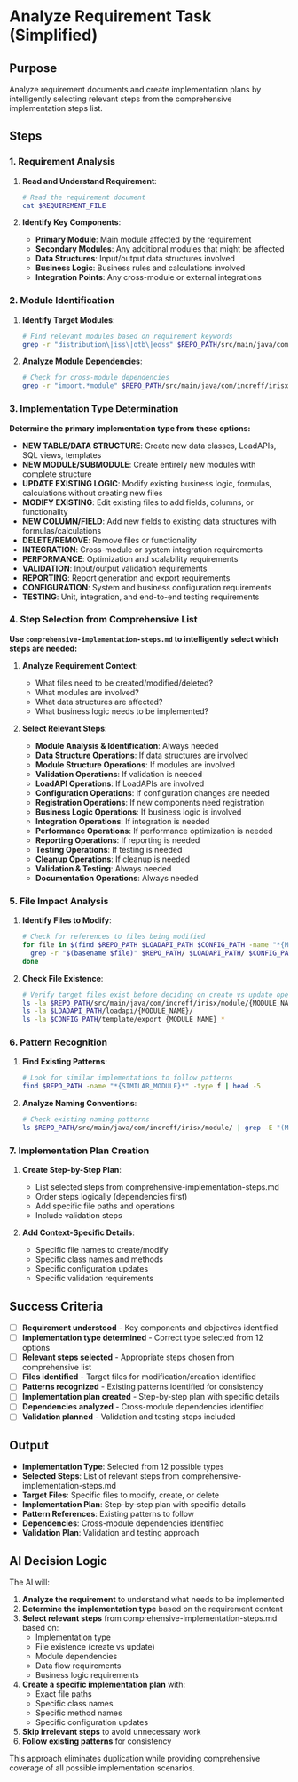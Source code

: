 # Analyze Requirement Task (Simplified)

## Purpose

Analyze requirement documents and create implementation plans by intelligently selecting relevant steps from the comprehensive implementation steps list.

## Steps

### 1. Requirement Analysis

1. **Read and Understand Requirement**:

   ```bash
   # Read the requirement document
   cat $REQUIREMENT_FILE
   ```

2. **Identify Key Components**:
   - **Primary Module**: Main module affected by the requirement
   - **Secondary Modules**: Any additional modules that might be affected
   - **Data Structures**: Input/output data structures involved
   - **Business Logic**: Business rules and calculations involved
   - **Integration Points**: Any cross-module or external integrations

### 2. Module Identification

1. **Identify Target Modules**:

   ```bash
   # Find relevant modules based on requirement keywords
   grep -r "distribution\|iss\|otb\|eoss" $REPO_PATH/src/main/java/com/increff/irisx/module/ | head -10
   ```

2. **Analyze Module Dependencies**:
   ```bash
   # Check for cross-module dependencies
   grep -r "import.*module" $REPO_PATH/src/main/java/com/increff/irisx/module/
   ```

### 3. Implementation Type Determination

**Determine the primary implementation type from these options:**

- **NEW TABLE/DATA STRUCTURE**: Create new data classes, LoadAPIs, SQL views, templates
- **NEW MODULE/SUBMODULE**: Create entirely new modules with complete structure
- **UPDATE EXISTING LOGIC**: Modify existing business logic, formulas, calculations without creating new files
- **MODIFY EXISTING**: Edit existing files to add fields, columns, or functionality
- **NEW COLUMN/FIELD**: Add new fields to existing data structures with formulas/calculations
- **DELETE/REMOVE**: Remove files or functionality
- **INTEGRATION**: Cross-module or system integration requirements
- **PERFORMANCE**: Optimization and scalability requirements
- **VALIDATION**: Input/output validation requirements
- **REPORTING**: Report generation and export requirements
- **CONFIGURATION**: System and business configuration requirements
- **TESTING**: Unit, integration, and end-to-end testing requirements

### 4. Step Selection from Comprehensive List

**Use `comprehensive-implementation-steps.md` to intelligently select which steps are needed:**

1. **Analyze Requirement Context**:
   - What files need to be created/modified/deleted?
   - What modules are involved?
   - What data structures are affected?
   - What business logic needs to be implemented?

2. **Select Relevant Steps**:
   - **Module Analysis & Identification**: Always needed
   - **Data Structure Operations**: If data structures are involved
   - **Module Structure Operations**: If modules are involved
   - **Validation Operations**: If validation is needed
   - **LoadAPI Operations**: If LoadAPIs are involved
   - **Configuration Operations**: If configuration changes are needed
   - **Registration Operations**: If new components need registration
   - **Business Logic Operations**: If business logic is involved
   - **Integration Operations**: If integration is needed
   - **Performance Operations**: If performance optimization is needed
   - **Reporting Operations**: If reporting is needed
   - **Testing Operations**: If testing is needed
   - **Cleanup Operations**: If cleanup is needed
   - **Validation & Testing**: Always needed
   - **Documentation Operations**: Always needed

### 5. File Impact Analysis

1. **Identify Files to Modify**:

   ```bash
   # Check for references to files being modified
   for file in $(find $REPO_PATH $LOADAPI_PATH $CONFIG_PATH -name "*{MODULE_NAME}*" -type f); do
     grep -r "$(basename $file)" $REPO_PATH/ $LOADAPI_PATH/ $CONFIG_PATH/
   done
   ```

2. **Check File Existence**:
   ```bash
   # Verify target files exist before deciding on create vs update operations
   ls -la $REPO_PATH/src/main/java/com/increff/irisx/module/{MODULE_NAME}/
   ls -la $LOADAPI_PATH/loadapi/{MODULE_NAME}/
   ls -la $CONFIG_PATH/template/export_{MODULE_NAME}_*
   ```

### 6. Pattern Recognition

1. **Find Existing Patterns**:

   ```bash
   # Look for similar implementations to follow patterns
   find $REPO_PATH -name "*{SIMILAR_MODULE}*" -type f | head -5
   ```

2. **Analyze Naming Conventions**:
   ```bash
   # Check existing naming patterns
   ls $REPO_PATH/src/main/java/com/increff/irisx/module/ | grep -E "(Module|Group)"
   ```

### 7. Implementation Plan Creation

1. **Create Step-by-Step Plan**:
   - List selected steps from comprehensive-implementation-steps.md
   - Order steps logically (dependencies first)
   - Add specific file paths and operations
   - Include validation steps

2. **Add Context-Specific Details**:
   - Specific file names to create/modify
   - Specific class names and methods
   - Specific configuration updates
   - Specific validation requirements

## Success Criteria

- [ ] **Requirement understood** - Key components and objectives identified
- [ ] **Implementation type determined** - Correct type selected from 12 options
- [ ] **Relevant steps selected** - Appropriate steps chosen from comprehensive list
- [ ] **Files identified** - Target files for modification/creation identified
- [ ] **Patterns recognized** - Existing patterns identified for consistency
- [ ] **Implementation plan created** - Step-by-step plan with specific details
- [ ] **Dependencies analyzed** - Cross-module dependencies identified
- [ ] **Validation planned** - Validation and testing steps included

## Output

- **Implementation Type**: Selected from 12 possible types
- **Selected Steps**: List of relevant steps from comprehensive-implementation-steps.md
- **Target Files**: Specific files to modify, create, or delete
- **Implementation Plan**: Step-by-step plan with specific details
- **Pattern References**: Existing patterns to follow
- **Dependencies**: Cross-module dependencies identified
- **Validation Plan**: Validation and testing approach

## AI Decision Logic

The AI will:

1. **Analyze the requirement** to understand what needs to be implemented
2. **Determine the implementation type** based on the requirement content
3. **Select relevant steps** from comprehensive-implementation-steps.md based on:
   - Implementation type
   - File existence (create vs update)
   - Module dependencies
   - Data flow requirements
   - Business logic requirements
4. **Create a specific implementation plan** with:
   - Exact file paths
   - Specific class names
   - Specific method names
   - Specific configuration updates
5. **Skip irrelevant steps** to avoid unnecessary work
6. **Follow existing patterns** for consistency

This approach eliminates duplication while providing comprehensive coverage of all possible implementation scenarios.

